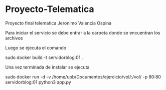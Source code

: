 # Proyecto-Telematica
Proyecto final telematica Jeronimo Valencia Ospina

Para iniciar el servicio se debe entrar a la carpeta donde se encuentran los archivos

Luego se ejecuta el comando 

sudo docker build -t servidorblog:01 .

Una vez terminada de instalar se ejecuta

sudo docker run -d -v /home/upb/Documentos/ejercicio/vol/:/vol/ -p 80:80 servidorblog:01 python3 app.py  
